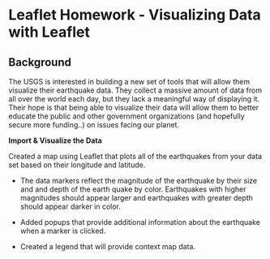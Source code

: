# Leaflet Homework - Visualizing Data with Leaflet

## Background

The USGS is interested in building a new set of tools that will allow them visualize their earthquake data. They collect a massive amount of data from all over the world each day, but they lack a meaningful way of displaying it. Their hope is that being able to visualize their data will allow them to better educate the public and other government organizations (and hopefully secure more funding..) on issues facing our planet.

**Import & Visualize the Data**

   Created a map using Leaflet that plots all of the earthquakes from your data set based on their longitude and latitude.

   * The data markers reflect the magnitude of the earthquake by their size and and depth of the earth quake by color. Earthquakes with higher magnitudes should appear larger and earthquakes with greater depth should appear darker in color.

   * Added popups that provide additional information about the earthquake when a marker is clicked.

   * Created a legend that will provide context map data.
